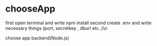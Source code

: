 # chooseApp

first open terminal and write npm install 
second create .env and write necessary things (port, secretkey , dburl etc..)\n

choose app backend(Node.js)
